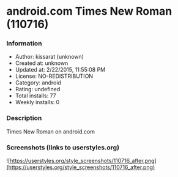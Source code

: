 # android.com Times New Roman (110716)

### Information
- Author: kissarat (unknown)
- Created at: unknown
- Updated at: 2/22/2015, 11:55:08 PM
- License: NO-REDISTRIBUTION
- Category: android
- Rating: undefined
- Total installs: 77
- Weekly installs: 0


### Description
Times New Roman on android.com


### Screenshots (links to userstyles.org)
![https://userstyles.org/style_screenshots/110716_after.png](https://userstyles.org/style_screenshots/110716_after.png)


